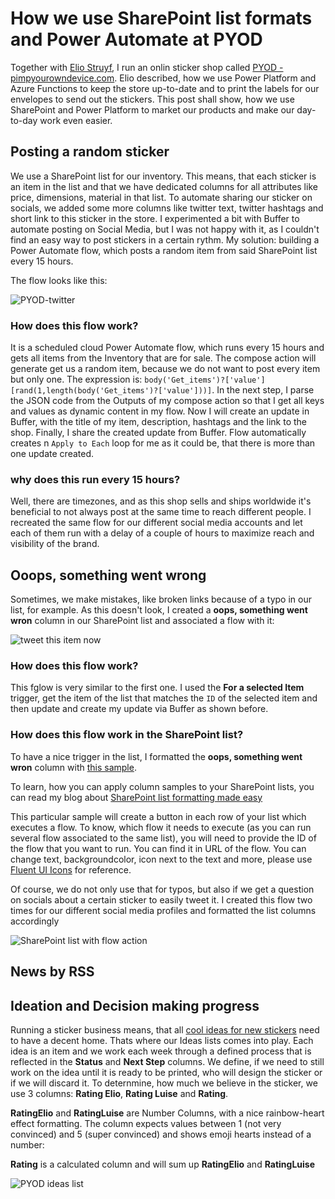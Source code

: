 # How we use SharePoint list formats and Power Automate at PYOD

Together with [Elio Struyf](https://www.eliostruyf.com), I run an onlin sticker shop called [PYOD - pimpyourowndevice.com](https://pyod.shop). Elio described, how we use Power Platform and Azure Functions to keep the store up-to-date and to print the labels for our envelopes to send out the stickers. This post shall show, how we use SharePoint and Power Platform to market our products and make our day-to-day work even easier. 

## Posting a random sticker

We use a SharePoint list for our inventory. This means, that each sticker is an item in the list and that we have dedicated columns for all attributes like price, dimensions, material in that list. To automate sharing our sticker on socials, we added some more columns like twitter text, twitter hashtags and short link to this sticker in the store. I experimented a bit with Buffer to automate posting on Social Media, but I was not happy with it, as I couldn't find an easy way to post stickers in a certain rythm. My solution: building a Power Automate flow, which posts a random item from said SharePoint list every 15 hours. 

The flow looks like this: 

![PYOD-twitter](https://github.com/LuiseFreese/blog/blob/main/media/pyod-twitter-flow-full.png)

### How does this flow work? 

It is a scheduled cloud Power Automate flow, which runs every 15 hours and gets all items from the Inventory that are for sale. The compose action will generate get us a random item, because we do not want to post every item but only one. The expression is: `body('Get_items')?['value'][rand(1,length(body('Get_items')?['value']))]`. In the next step, I parse the JSON code from the Outputs of my compose action so that I get all keys and values as dynamic content in my flow. Now I will create an update in Buffer, with the title of my item, description, hashtags and the link to the shop. Finally, I share the created update from Buffer. Flow automatically creates n `Apply to Each` loop for me as it could be, that there is more than one update created. 

### why does this run every 15 hours? 

Well, there are timezones, and as this shop sells and ships worldwide it's beneficial to not always post at the same time to reach different people. I recreated the same flow for our different social media accounts and let each of them run with a delay of a couple of hours to maximize reach and visibility of the brand. 

## Ooops, something went wrong

Sometimes, we make mistakes, like broken links because of a typo in our list, for example. As this doesn't look, I created a **oops, something went wron** column in our SharePoint list and associated a flow with it: 

![tweet this item now](https://github.com/LuiseFreese/blog/blob/main/media/pyod-twitter-now.png)


### How does this flow work?

This fglow is very similar to the first one. I used the **For a selected Item** trigger, get the item of the list that matches the `ID` of the selected item and then update and create my update via Buffer as shown before. 

### How does this flow work in the SharePoint list?

To have a nice trigger in the list, I formatted the **oops, something went wron** column with [this sample](https://github.com/pnp/sp-dev-list-formatting/blob/master/column-samples/generic-start-flow/start-flow-button.json). 

To learn, how you can apply column samples to your SharePoint lists, you can read my blog about [SharePoint list formatting made easy](https://m365princess.com/sharepoint-list-formatting-made-easy/)

This particular sample will create a button in each row of your list which executes a flow. To know, which flow it needs to execute (as you can run several flow associated to the same list), you will need to provide the ID of the flow that you want to run. You can find it in URL of the flow. You can change text, backgroundcolor, icon next to the text and more, please use [Fluent UI Icons](https://developer.microsoft.com/en-us/fluentui#/styles/web/icons) for reference. 

Of course, we do not only use that for typos, but also if we get a question on socials about a certain sticker to easily tweet it. I created this flow two times for our different social media profiles and formatted the list columns accordingly

![SharePoint list with flow action](https://github.com/LuiseFreese/blog/blob/main/media/pyod-twitter-list.png)

## News by RSS

## Ideation and Decision making progress

Running a sticker business means, that all [cool ideas for new stickers](https://pimpyourowndevice.com/news/2021/01/how-we-started-pixelart-stickers/) need to have a decent home. Thats where our Ideas lists comes into play. Each idea is an item and we work each week through a defined process that is reflected in the **Status** and **Next Step** columns. We define, if we need to still work on the idea until it is ready to be printed, who will design the sticker or if we will discard it. To deternmine, how much we believe in the sticker, we use 3 columns: **Rating Elio**, **Rating Luise** and **Rating**. 

**RatingElio** and **RatingLuise** are Number Columns, with a nice rainbow-heart effect formatting. The column expects values between 1 (not very convinced) and 5 (super convinced) and shows emoji hearts instead of a number:

<script src="https://gist.github.com/LuiseFreese/feb49003c05e3d399bf4eaccf6cad142.js">rainbow Hearts</script>

**Rating** is a calculated column and will sum up **RatingElio** and **RatingLuise**
    
![PYOD ideas list](https://github.com/LuiseFreese/blog/blob/main/media/pyod-ideas-list-format.png)


